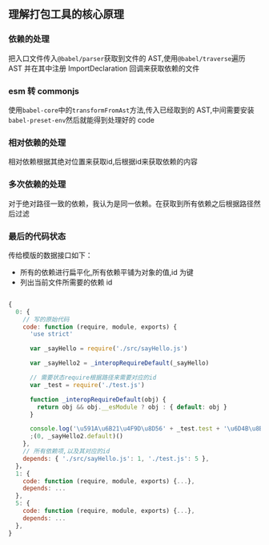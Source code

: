 ## 理解打包工具的核心原理

### 依赖的处理

把入口文件传入`@babel/parser`获取到文件的 AST,使用`@babel/traverse`遍历 AST 并在其中注册 ImportDeclaration 回调来获取依赖的文件

### esm 转 commonjs

使用`babel-core`中的`transformFromAst`方法,传入已经取到的 AST,中间需要安装`babel-preset-env`然后就能得到处理好的 code
### 相对依赖的处理
相对依赖根据其绝对位置来获取id,后根据id来获取依赖的内容

### 多次依赖的处理

对于绝对路径一致的依赖，我认为是同一依赖。在获取到所有依赖之后根据路径然后过滤

### 最后的代码状态

传给模版的数据接口如下：

- 所有的依赖进行扁平化,所有依赖平铺为对象的值,id 为键
- 列出当前文件所需要的依赖 id

```javascript

{
  0: {
    // 写的原始代码
    code: function (require, module, exports) {
      'use strict'

      var _sayHello = require('./src/sayHello.js')

      var _sayHello2 = _interopRequireDefault(_sayHello)

      // 需要状态require根据路径来需要对应的id
      var _test = require('./test.js')

      function _interopRequireDefault(obj) {
        return obj && obj.__esModule ? obj : { default: obj }
      }

      console.log('\u591A\u6B21\u4F9D\u8D56' + _test.test + '\u6D4B\u8BD5')
      ;(0, _sayHello2.default)()
    },
    // 所有依赖项,以及其对应的id
    depends: { './src/sayHello.js': 1, './test.js': 5 },
  }，
  1: {
    code: function (require, module, exports) {...},
    depends: ...
  },
  5: {
    code: function (require, module, exports) {...},
    depends: ...
  },
}


```

